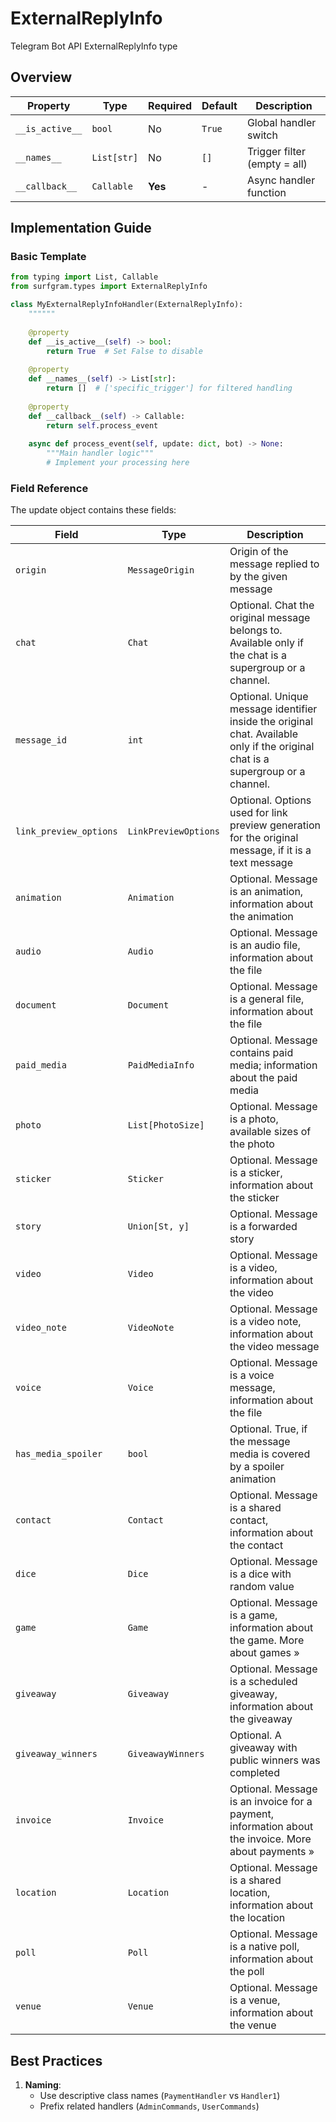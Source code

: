 # ExternalReplyInfo

Telegram Bot API ExternalReplyInfo type

## Overview

| Property        | Type               | Required | Default | Description                              |
|-----------------|--------------------|----------|---------|------------------------------------------|
| `__is_active__` | `bool`             | No       | `True`  | Global handler switch                   |
| `__names__`     | `List[str]`        | No       | `[]`    | Trigger filter (empty = all)            |
| `__callback__`  | `Callable`         | **Yes**  | -       | Async handler function                  |

## Implementation Guide

### Basic Template

```python
from typing import List, Callable
from surfgram.types import ExternalReplyInfo

class MyExternalReplyInfoHandler(ExternalReplyInfo):
    """"""
    
    @property
    def __is_active__(self) -> bool:
        return True  # Set False to disable
        
    @property
    def __names__(self) -> List[str]:
        return []  # ['specific_trigger'] for filtered handling
        
    @property
    def __callback__(self) -> Callable:
        return self.process_event
        
    async def process_event(self, update: dict, bot) -> None:
        """Main handler logic"""
        # Implement your processing here
```

### Field Reference

The update object contains these fields:

| Field          | Type              | Description                     |
|----------------|-------------------|---------------------------------|
| `origin` | `MessageOrigin` | Origin of the message replied to by the given message |
| `chat` | `Chat` | Optional. Chat the original message belongs to. Available only if the chat is a supergroup or a channel. |
| `message_id` | `int` | Optional. Unique message identifier inside the original chat. Available only if the original chat is a supergroup or a channel. |
| `link_preview_options` | `LinkPreviewOptions` | Optional. Options used for link preview generation for the original message, if it is a text message |
| `animation` | `Animation` | Optional. Message is an animation, information about the animation |
| `audio` | `Audio` | Optional. Message is an audio file, information about the file |
| `document` | `Document` | Optional. Message is a general file, information about the file |
| `paid_media` | `PaidMediaInfo` | Optional. Message contains paid media; information about the paid media |
| `photo` | `List[PhotoSize]` | Optional. Message is a photo, available sizes of the photo |
| `sticker` | `Sticker` | Optional. Message is a sticker, information about the sticker |
| `story` | `Union[St, y]` | Optional. Message is a forwarded story |
| `video` | `Video` | Optional. Message is a video, information about the video |
| `video_note` | `VideoNote` | Optional. Message is a video note, information about the video message |
| `voice` | `Voice` | Optional. Message is a voice message, information about the file |
| `has_media_spoiler` | `bool` | Optional. True, if the message media is covered by a spoiler animation |
| `contact` | `Contact` | Optional. Message is a shared contact, information about the contact |
| `dice` | `Dice` | Optional. Message is a dice with random value |
| `game` | `Game` | Optional. Message is a game, information about the game. More about games » |
| `giveaway` | `Giveaway` | Optional. Message is a scheduled giveaway, information about the giveaway |
| `giveaway_winners` | `GiveawayWinners` | Optional. A giveaway with public winners was completed |
| `invoice` | `Invoice` | Optional. Message is an invoice for a payment, information about the invoice. More about payments » |
| `location` | `Location` | Optional. Message is a shared location, information about the location |
| `poll` | `Poll` | Optional. Message is a native poll, information about the poll |
| `venue` | `Venue` | Optional. Message is a venue, information about the venue |

## Best Practices

1. **Naming**: 
   - Use descriptive class names (`PaymentHandler` vs `Handler1`)
   - Prefix related handlers (`AdminCommands`, `UserCommands`)
